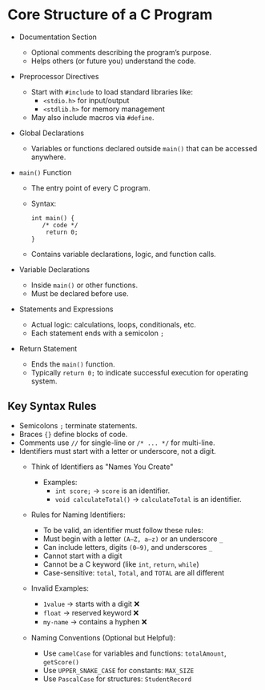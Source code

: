 # Core Structure of a C Program
- Documentation Section
    - Optional comments describing the program’s purpose.
    - Helps others (or future you) understand the code.

- Preprocessor Directives
    - Start with `#include` to load standard libraries like:
        - `<stdio.h>` for input/output
        - `<stdlib.h>` for memory management
    - May also include macros via `#define`.

- Global Declarations
    - Variables or functions declared outside `main()` that can be accessed anywhere.

- `main()` Function
    - The entry point of every C program.

    - Syntax:
      ``` 
      int main() { 
         /* code */ 
          return 0; 
      }
      ```
    - Contains variable declarations, logic, and function calls.

- Variable Declarations
    - Inside `main()` or other functions.
    - Must be declared before use.

- Statements and Expressions
    - Actual logic: calculations, loops, conditionals, etc.
    - Each statement ends with a semicolon `;`

- Return Statement
    - Ends the `main()` function.
    - Typically `return 0;` to indicate successful execution for operating system.


## Key Syntax Rules

- Semicolons `;` terminate statements.
- Braces `{}` define blocks of code.
- Comments use `//` for single-line or `/* ... */` for multi-line.
- Identifiers must start with a letter or underscore, not a digit.
    - Think of Identifiers as "Names You Create"
        - Examples:
            - `int score;` → `score` is an identifier.
            - `void calculateTotal()` → `calculateTotal` is an identifier.

    - Rules for Naming Identifiers:
        - To be valid, an identifier must follow these rules:
        - Must begin with a letter `(A–Z, a–z)` or an underscore `_`
        - Can include letters, digits `(0–9)`, and underscores `_`
        - Cannot start with a digit
        - Cannot be a C keyword (like `int`, `return`, `while`)
        - Case-sensitive: `total`, `Total`, and `TOTAL` are all different

    - Invalid Examples:
        - `1value` → starts with a digit ❌
        - `float` → reserved keyword ❌
        - `my-name` → contains a hyphen ❌

    - Naming Conventions (Optional but Helpful):
        - Use `camelCase` for variables and functions: `totalAmount`, `getScore()`
        - Use `UPPER_SNAKE_CASE` for constants: `MAX_SIZE`
        - Use `PascalCase` for structures: `StudentRecord`
